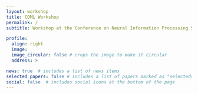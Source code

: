 ```yaml
---
layout: workshop
title: COML Workshop
permalink: /
subtitle: Workshop at the Conference on Neural Information Processing Systems (NeurIPS) 2025

profile:
  align: right
  image: 
  image_circular: false # crops the image to make it circular
  address: >

news: true  # includes a list of news items
selected_papers: false # includes a list of papers marked as "selected={true}"
social: false  # includes social icons at the bottom of the page
---
```

